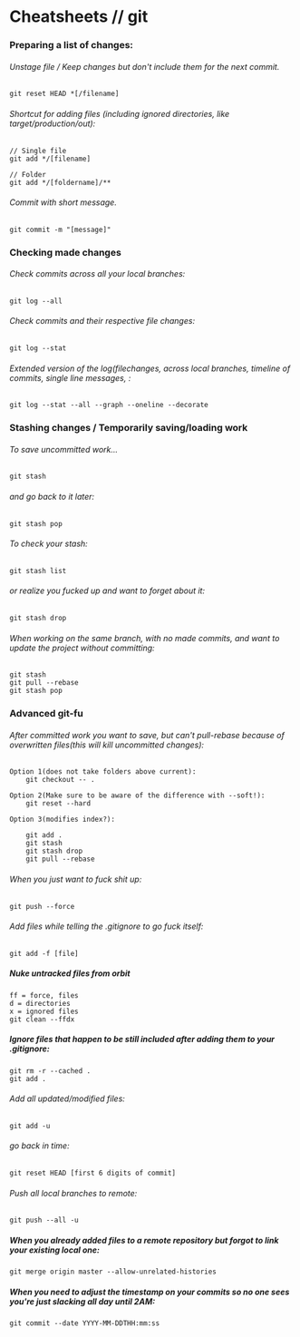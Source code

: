 # Cheatsheets // git

### Preparing a list of changes:

###### Unstage file / Keep changes but don't include them for the next commit.

    git reset HEAD *[/filename]

###### Shortcut for adding files (including ignored directories, like target/production/out):
    
    // Single file  
    git add */[filename]
    
    // Folder
    git add */[foldername]/**

###### Commit with short message.

    git commit -m "[message]"
  
### Checking made changes

###### Check commits across all your local branches:

    git log --all
    
###### Check commits and their respective file changes:

    git log --stat
    
###### Extended version of the log(filechanges, across local branches, timeline of commits, single line messages, :

    git log --stat --all --graph --oneline --decorate
   
### Stashing changes / Temporarily saving/loading work

###### To save uncommitted work... 

    git stash
    
###### and go back to it later:
    
    git stash pop

###### To check your stash:

    git stash list

###### or realize you fucked up and want to forget about it:

    git stash drop

###### When working on the _same_ branch, with _no_ made commits, and want to update the project without committing:

    git stash
    git pull --rebase
    git stash pop
    
### Advanced git-fu

###### After committed work you want to save, but can't pull-rebase because of overwritten files(this will kill uncommitted changes):  

    Option 1(does not take folders above current):
        git checkout -- .
        
    Option 2(Make sure to be aware of the difference with --soft!):
        git reset --hard
        
    Option 3(modifies index?):

        git add .
        git stash  
        git stash drop  
        git pull --rebase

###### When you just want to fuck shit up:
  
    git push --force
    
###### Add files while telling the .gitignore to go fuck itself:
  
    git add -f [file]
    
##### Nuke untracked files from orbit
    
    ff = force, files
    d = directories
    x = ignored files
    git clean --ffdx
    
##### Ignore files that happen to be still included after adding them to your .gitignore:

    git rm -r --cached .
    git add .

###### Add all updated/modified files:
  
    git add -u
        
###### go back in time:
  
    git reset HEAD [first 6 digits of commit]

###### Push all local branches to remote:
  
    git push --all -u

##### When you already added files to a remote repository but forgot to link your existing local one:  

    git merge origin master --allow-unrelated-histories
    
##### When you need to adjust the timestamp on your commits so no one sees you're just slacking all day until 2AM:

    git commit --date YYYY-MM-DDTHH:mm:ss
